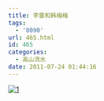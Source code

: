 ```yaml
---
title: 李雷和韩梅梅
tags:
  - '8090'
url: 465.html
id: 465
categories:
  - 高山流水
date: 2011-07-24 01:44:16
---
```


[![](http://ccc5.cc/wp-content/uploads/2011/07/1.jpg "1")](http://ccc5.cc/wp-content/uploads/2011/07/1.jpg)